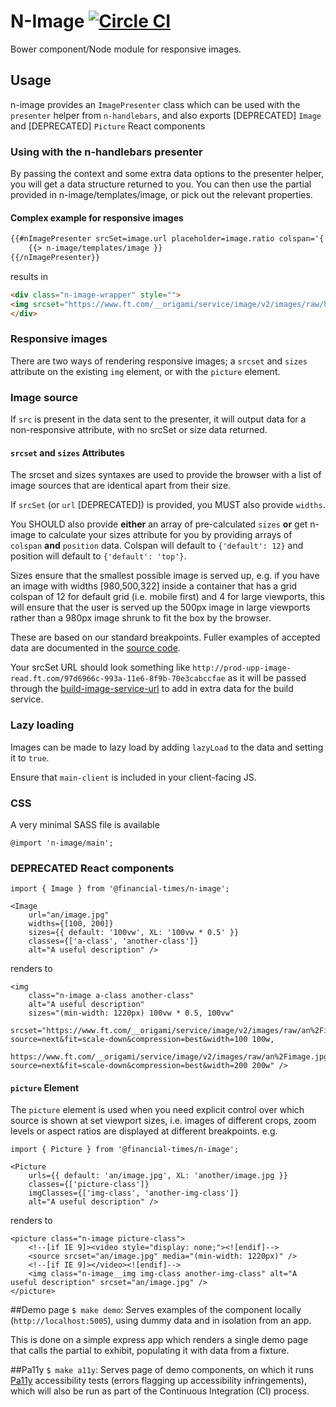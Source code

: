 #  N-Image [![Circle CI](https://circleci.com/gh/Financial-Times/n-image.svg?style=svg)](https://circleci.com/gh/Financial-Times/n-image)

Bower component/Node module for responsive images.

## Usage

n-image provides an `ImagePresenter` class which can be used with the `presenter` helper from `n-handlebars`, and also exports [DEPRECATED] `Image` and [DEPRECATED] `Picture` React components


### Using with the n-handlebars presenter

By passing the context and some extra data options to the presenter helper, you will get a data structure returned to you. You can then use the partial provided in n-image/templates/image, or pick out the relevant properties.

#### Complex example for responsive images
```html
{{#nImagePresenter srcSet=image.url placeholder=image.ratio colspan='{ "default": 12, "M": 6, "L": 5.25 }' position='{"default": "left"}' widths="[131, 196, 276]" lazyLoad=true}}
	{{> n-image/templates/image }}
{{/nImagePresenter}}
```
results in

```html
<div class="n-image-wrapper" style="">
<img srcset="https://www.ft.com/__origami/service/image/v2/images/raw/http%3A%2F%2Fprod-upp-image-read.ft.com%2F2f02641e-99ed-11e6-8f9b-70e3cabccfae?source=next&amp;fit=scale-down&amp;compression=best&amp;width=276 276w, https://www.ft.com/__origami/service/image/v2/images/raw/http%3A%2F%2Fprod-upp-image-read.ft.com%2F2f02641e-99ed-11e6-8f9b-70e3cabccfae?source=next&amp;fit=scale-down&amp;compression=best&amp;width=196 196w, https://www.ft.com/__origami/service/image/v2/images/raw/http%3A%2F%2Fprod-upp-image-read.ft.com%2F2f02641e-99ed-11e6-8f9b-70e3cabccfae?source=next&amp;fit=scale-down&amp;compression=best&amp;width=131 131w" sizes="(min-width: 1220px) 200px, (min-width: 980px) 158px, (min-width: 740px) 134px, calc(40vw - 16px)" role="presentation" alt="" class="n-image" data-n-image-lazy-load-js="" data-uid="5c380063e3.be7">
</div>
```

### Responsive images

There are two ways of rendering responsive images; a `srcset` and `sizes` attribute on the existing `img` element, or with the `picture` element.

### Image source
If `src` is present in the data sent to the presenter, it will output data for a non-responsive attribute, with no srcSet or size data returned.

#### `srcset` and `sizes` Attributes

The srcset and sizes syntaxes are used to provide the browser with a list of image sources that are identical apart from their size.

If `srcSet` (or `url` [DEPRECATED]) is provided, you MUST also provide `widths`.

You SHOULD also provide **either** an array of pre-calculated `sizes` **or** get n-image to calculate your sizes attribute for you by providing arrays of `colspan` **and** `position` data.  Colspan will default to `{'default': 12}` and position will default to `{'default': 'top'}`.

Sizes ensure that the smallest possible image is served up, e.g. if you have an image with widths [980,500,322] inside a container that has a grid colspan of 12 for default grid (i.e. mobile first) and 4 for large viewports, this will ensure that the user is served up the 500px image in large viewports rather than a 980px image shrunk to fit the box by the browser.

These are based on our standard breakpoints. Fuller examples of accepted data are documented in the [source code](src/presenters/image.js).

Your srcSet URL should look something like `http://prod-upp-image-read.ft.com/97d6966c-993a-11e6-8f9b-70e3cabccfae` as it will be passed through the [build-image-service-url](src/helpers/build-image-service-url.js) to add in extra data for the build service.

### Lazy loading

Images can be made to lazy load by adding `lazyLoad` to the data and setting it to `true`.

Ensure that `main-client` is included in your client-facing JS.

### CSS

A very minimal SASS file is available

```
@import 'n-image/main';
```

### DEPRECATED React components
```
import { Image } from '@financial-times/n-image';

<Image
	url="an/image.jpg"
	widths={[100, 200]}
	sizes={{ default: '100vw', XL: '100vw * 0.5' }}
	classes={['a-class', 'another-class']}
	alt="A useful description" />
```

renders to

```
<img
	class="n-image a-class another-class"
	alt="A useful description"
	sizes="(min-width: 1220px) 100vw * 0.5, 100vw"
	srcset="https://www.ft.com/__origami/service/image/v2/images/raw/an%2Fimage.jpg?source=next&fit=scale-down&compression=best&width=100 100w,
			https://www.ft.com/__origami/service/image/v2/images/raw/an%2Fimage.jpg?source=next&fit=scale-down&compression=best&width=200 200w" />
```

#### `picture` Element

The `picture` element is used when you need explicit control over which source is shown at set viewport sizes, i.e. images of different crops, zoom levels or aspect ratios are displayed at different breakpoints. e.g.

```
import { Picture } from '@financial-times/n-image';

<Picture
	urls={{ default: 'an/image.jpg', XL: 'another/image.jpg }}
	classes={['picture-class']}
	imgClasses={['img-class', 'another-img-class']}
	alt="A useful description" />
```

renders to

```
<picture class="n-image picture-class">
	<!--[if IE 9]><video style="display: none;"><![endif]-->
	<source srcset="an/image.jpg" media="(min-width: 1220px)" />
	<!--[if IE 9]></video><![endif]-->
	<img class="n-image__img img-class another-img-class" alt="A useful description" srcset="an/image.jpg" />
</picture>
```

##Demo page
`$ make demo`: Serves examples of the component locally (`http://localhost:5005`), using dummy data and in isolation from an app.

This is done on a simple express app which renders a single demo page that calls the partial to exhibit, populating it with data from a fixture.

##Pa11y
`$ make a11y`: Serves page of demo components, on which it runs [Pa11y](http://pa11y.org/) accessibility tests (errors flagging up accessibility infringements), which will also be run as part of the Continuous Integration (CI) process.
